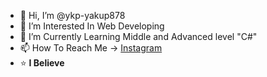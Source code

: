 - 👋 Hi, I’m @ykp-yakup878
- 👀 I’m Interested In Web Developing
- 🌱 I’m Currently Learning Middle and Advanced level "C#"
- 📫 How To Reach Me -> [Instagram](https://www.instagram.com/ykp_yakup878/)
- :star: **I Believe**
<!--- 💞️ I’m looking to collaborate on ...-->
<!---
ykp-yakup878/ykp-yakup878 is a ✨ special ✨ repository because its `README.md` (this file) appears on your GitHub profile.
You can click the Preview link to take a look at your changes.
--->
<!--Hedeflerine Ulaşmakla Meşgul -> Preoccupied With Achieving His Goals
İnanıyorum -> I Believe
-->
